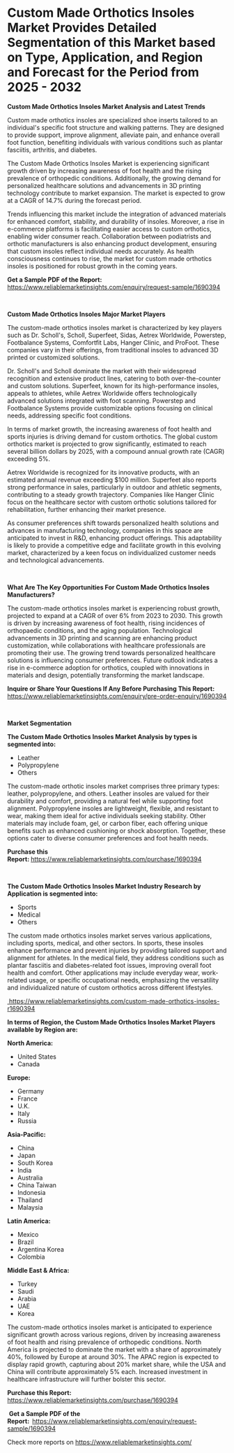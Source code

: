<p><h1>Custom Made Orthotics Insoles Market Provides Detailed Segmentation of this Market based on Type, Application, and Region and Forecast for the Period from 2025 - 2032</h1></p><p><strong>Custom Made Orthotics Insoles Market Analysis and Latest Trends</strong></p>
<p><p>Custom made orthotics insoles are specialized shoe inserts tailored to an individual's specific foot structure and walking patterns. They are designed to provide support, improve alignment, alleviate pain, and enhance overall foot function, benefiting individuals with various conditions such as plantar fasciitis, arthritis, and diabetes.</p><p>The Custom Made Orthotics Insoles Market is experiencing significant growth driven by increasing awareness of foot health and the rising prevalence of orthopedic conditions. Additionally, the growing demand for personalized healthcare solutions and advancements in 3D printing technology contribute to market expansion. The market is expected to grow at a CAGR of 14.7% during the forecast period. </p><p>Trends influencing this market include the integration of advanced materials for enhanced comfort, stability, and durability of insoles. Moreover, a rise in e-commerce platforms is facilitating easier access to custom orthotics, enabling wider consumer reach. Collaboration between podiatrists and orthotic manufacturers is also enhancing product development, ensuring that custom insoles reflect individual needs accurately. As health consciousness continues to rise, the market for custom made orthotics insoles is positioned for robust growth in the coming years.</p></p>
<p><strong>Get a Sample PDF of the Report:&nbsp;</strong> <a href="https://www.reliablemarketinsights.com/enquiry/request-sample/1690394?utm_campaign=1894&utm_medium=2&utm_source=Github&utm_content=ia&utm_term=07022025&utm_id=custom-made-orthotics-insoles">https://www.reliablemarketinsights.com/enquiry/request-sample/1690394</a></p>
<p>&nbsp;</p>
<p><strong>Custom Made Orthotics Insoles Major Market Players</strong></p>
<p><p>The custom-made orthotics insoles market is characterized by key players such as Dr. Scholl's, Scholl, Superfeet, Sidas, Aetrex Worldwide, Powerstep, Footbalance Systems, Comfortfit Labs, Hanger Clinic, and ProFoot. These companies vary in their offerings, from traditional insoles to advanced 3D printed or customized solutions.</p><p>Dr. Scholl's and Scholl dominate the market with their widespread recognition and extensive product lines, catering to both over-the-counter and custom solutions. Superfeet, known for its high-performance insoles, appeals to athletes, while Aetrex Worldwide offers technologically advanced solutions integrated with foot scanning. Powerstep and Footbalance Systems provide customizable options focusing on clinical needs, addressing specific foot conditions.</p><p>In terms of market growth, the increasing awareness of foot health and sports injuries is driving demand for custom orthotics. The global custom orthotics market is projected to grow significantly, estimated to reach several billion dollars by 2025, with a compound annual growth rate (CAGR) exceeding 5%. </p><p>Aetrex Worldwide is recognized for its innovative products, with an estimated annual revenue exceeding $100 million. Superfeet also reports strong performance in sales, particularly in outdoor and athletic segments, contributing to a steady growth trajectory. Companies like Hanger Clinic focus on the healthcare sector with custom orthotic solutions tailored for rehabilitation, further enhancing their market presence.</p><p>As consumer preferences shift towards personalized health solutions and advances in manufacturing technology, companies in this space are anticipated to invest in R&D, enhancing product offerings. This adaptability is likely to provide a competitive edge and facilitate growth in this evolving market, characterized by a keen focus on individualized customer needs and technological advancements.</p></p>
<p>&nbsp;</p>
<p><strong>What Are The Key Opportunities For Custom Made Orthotics Insoles Manufacturers?</strong></p>
<p><p>The custom-made orthotics insoles market is experiencing robust growth, projected to expand at a CAGR of over 6% from 2023 to 2030. This growth is driven by increasing awareness of foot health, rising incidences of orthopaedic conditions, and the aging population. Technological advancements in 3D printing and scanning are enhancing product customization, while collaborations with healthcare professionals are promoting their use. The growing trend towards personalized healthcare solutions is influencing consumer preferences. Future outlook indicates a rise in e-commerce adoption for orthotics, coupled with innovations in materials and design, potentially transforming the market landscape.</p></p>
<p><strong>Inquire or Share Your Questions If Any Before Purchasing This Report:</strong> <a href="https://www.reliablemarketinsights.com/enquiry/pre-order-enquiry/1690394?utm_campaign=1894&utm_medium=2&utm_source=Github&utm_content=ia&utm_term=07022025&utm_id=custom-made-orthotics-insoles">https://www.reliablemarketinsights.com/enquiry/pre-order-enquiry/1690394</a></p>
<p>&nbsp;</p>
<p><strong>Market Segmentation</strong></p>
<p><strong>The Custom Made Orthotics Insoles Market Analysis by types is segmented into:</strong></p>
<p><ul><li>Leather</li><li>Polypropylene</li><li>Others</li></ul></p>
<p><p>The custom-made orthotic insoles market comprises three primary types: leather, polypropylene, and others. Leather insoles are valued for their durability and comfort, providing a natural feel while supporting foot alignment. Polypropylene insoles are lightweight, flexible, and resistant to wear, making them ideal for active individuals seeking stability. Other materials may include foam, gel, or carbon fiber, each offering unique benefits such as enhanced cushioning or shock absorption. Together, these options cater to diverse consumer preferences and foot health needs.</p></p>
<p><strong>Purchase this Report:&nbsp;</strong><a href="https://www.reliablemarketinsights.com/purchase/1690394?utm_campaign=1894&utm_medium=2&utm_source=Github&utm_content=ia&utm_term=07022025&utm_id=custom-made-orthotics-insoles">https://www.reliablemarketinsights.com/purchase/1690394</a></p>
<p>&nbsp;</p>
<p><strong>The Custom Made Orthotics Insoles Market Industry Research by Application is segmented into:</strong></p>
<p><ul><li>Sports</li><li>Medical</li><li>Others</li></ul></p>
<p><p>The custom made orthotics insoles market serves various applications, including sports, medical, and other sectors. In sports, these insoles enhance performance and prevent injuries by providing tailored support and alignment for athletes. In the medical field, they address conditions such as plantar fasciitis and diabetes-related foot issues, improving overall foot health and comfort. Other applications may include everyday wear, work-related usage, or specific occupational needs, emphasizing the versatility and individualized nature of custom orthotics across different lifestyles.</p></p>
<p><a href="https://www.reliablemarketinsights.com/custom-made-orthotics-insoles-r1690394?utm_campaign=1894&utm_medium=2&utm_source=Github&utm_content=ia&utm_term=07022025&utm_id=custom-made-orthotics-insoles">&nbsp;https://www.reliablemarketinsights.com/custom-made-orthotics-insoles-r1690394</a></p>
<p><strong>In terms of Region, the Custom Made Orthotics Insoles Market Players available by Region are:</strong></p>
<p>
    <p> <strong> North America: </strong>
        <ul>
            <li>United States</li>
            <li>Canada</li>
        </ul>
        </p> 
    <p> <strong> Europe: </strong>
        <ul>
            <li>Germany</li>
            <li>France</li>
            <li>U.K.</li>
            <li>Italy</li>
            <li>Russia</li>
        </ul>
        </p> 
    <p> <strong> Asia-Pacific: </strong>
        <ul>
            <li>China</li>
            <li>Japan</li>
            <li>South Korea</li>
            <li>India</li>
            <li>Australia</li>
            <li>China Taiwan</li>
            <li>Indonesia</li>
            <li>Thailand</li>
            <li>Malaysia</li>
        </ul>
        </p> 
    <p> <strong> Latin America: </strong>
        <ul>
            <li>Mexico</li>
            <li>Brazil</li>
            <li>Argentina Korea</li>
            <li>Colombia</li>
        </ul>
        </p> 
    <p> <strong> Middle East & Africa: </strong>
        <ul>
            <li>Turkey</li>
            <li>Saudi</li>
            <li>Arabia</li>
            <li>UAE</li>
            <li>Korea</li>
        </ul>
    </p>
    </p>
<p><p>The custom-made orthotics insoles market is anticipated to experience significant growth across various regions, driven by increasing awareness of foot health and rising prevalence of orthopedic conditions. North America is projected to dominate the market with a share of approximately 40%, followed by Europe at around 30%. The APAC region is expected to display rapid growth, capturing about 20% market share, while the USA and China will contribute approximately 5% each. Increased investment in healthcare infrastructure will further bolster this sector.</p></p>
<p><strong>Purchase this Report: </strong><a href="https://www.reliablemarketinsights.com/purchase/1690394?utm_campaign=1894&utm_medium=2&utm_source=Github&utm_content=ia&utm_term=07022025&utm_id=custom-made-orthotics-insoles">https://www.reliablemarketinsights.com/purchase/1690394</a></p>
<p>&nbsp;<strong>Get a Sample PDF of the Report:&nbsp;&nbsp;</strong><a href="https://www.reliablemarketinsights.com/enquiry/request-sample/1690394?utm_campaign=1894&utm_medium=2&utm_source=Github&utm_content=ia&utm_term=07022025&utm_id=custom-made-orthotics-insoles">https://www.reliablemarketinsights.com/enquiry/request-sample/1690394</a></p>
<p><strong></strong></p>
<p>Check more reports on <a href="https://www.reliablemarketinsights.com/?utm_campaign=1894&utm_medium=2&utm_source=Github&utm_content=ia&utm_term=07022025&utm_id=custom-made-orthotics-insoles">https://www.reliablemarketinsights.com/</a></p>